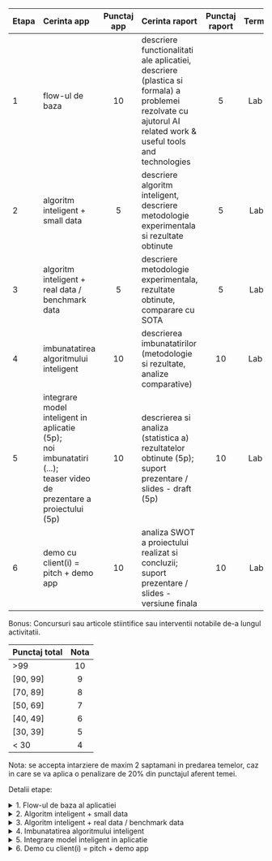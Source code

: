 


| Etapa |  Cerinta app | Punctaj app| Cerinta raport | Punctaj raport | Termen |
| :--- | :--- | :---: | :--- |:---: |:---: |
| 1 | flow-ul de baza   | 10    | descriere functionalitati  ale aplicatiei,  <br/>  descriere (plastica si formala) a problemei rezolvate cu ajutorul AI  <br/>  related work & useful tools and technologies | 5 | Lab 2 |
| 2 | algoritm inteligent + small data | 5 | descriere algoritm inteligent, descriere metodologie experimentala si rezultate obtinute	| 5 | Lab3 |	
| 3| algoritm inteligent + real data / benchmark data | 5 | descriere metodologie experimentala, rezultate obtinute, comparare cu SOTA	| 5 | Lab4 |	
| 4 | imbunatatirea algoritmului inteligent   | 10 | descrierea imbunatatirilor (metodologie si rezultate, analize comparative) | 10 | Lab 5 |
| 5 | integrare model inteligent in aplicatie (5p); <br/> noi imbunatatiri (...);<br/> teaser video de prezentare a proiectului (5p) | 10 |  descrierea si analiza (statistica a) rezultatelor obtinute (5p);  <br/> suport prezentare / slides - draft (5p)| 10 | Lab 6 |
| 6 | demo cu client(i) = pitch + demo app | 10 | analiza SWOT a proiectului realizat si concluzii; <br/> suport prezentare / slides - versiune finala | 10 | Lab7 |

Bonus: Concursuri sau articole stiintifice sau interventii notabile de-a lungul activitatii.


| Punctaj total | Nota |
| :--- | :---: | 
| >99 | 10 |
| [90, 99] |  9 |
| [70, 89] | 8 |
| [50, 69] | 7 |
| [40, 49] | 6 |
| [30, 39] | 5 |
| < 30 | 4 |

Nota: se accepta intarziere de maxim 2 saptamani in predarea temelor, caz in care se va aplica o penalizare de 20% din punctajul aferent temei.

Detalii etape:
<details>
    <summary> 1. Flow-ul de baza al aplicatiei </summary>

- Functionalitati de baza ale aplicatiei - o app simpla care va integra AI-ul; pentru moment "predictia facuta de AI" e hard-codata manual (la final se va inlocui cu cel mai bun model obtinut)
- Descrierea problemei rezolvate cu ajutorul AI (plastica si formala) - ce anume se rezolva, de ce e important, cine sunt utilizatorii, care sunt datele de intrare si iesire (ce tip de date se utilizeaza), cum se masoara performanta rezolvarii prolemei cu AI-ul
- Related work & useful tools and technologies - se vor descrie pe scurt cel putin 2 * n (n e nr de membrii ai echipei) lucrari relevante (articole, bloguri, proiecte open-source) care au legatura cu problema rezolvata: se vor urmari detalii precum: 
    - ce date s-au folosit, 
    - ce algoritmi de AI s-au folosit
    - ce performante s-au obtinut 
    - ce librarii/tehnologii s-au folosit si daca ofera Git-ul aferent abordarii propuse
</details>

<details>
    <summary> 2. Algoritm inteligent + small data </summary>

- se va cauta un set de date mic care sa fie relevant pentru problema propusa - de preferat un set de date real dar mic (ex: 100-200 de exemple); se va descrie sursa datelor si modul in care au fost colectate; daca se foloseste un set de date real, se vor respecta toate regulile etice si legale privind utilizarea datelor (ex: GDPR, drepturi de autor, etc.)
- se va alege un algoritm de AI (machine learning/deep learning) care sa rezolve problema propusa; se va implementa si antrena un model folosind un set mic de date (small data) - de exemplu, un set de date sintetic, sau un set de date real dar mic (ex: 100-200 de exemple); se poate porni antrenarea de la 0 sau se poate folosi transfer learning (pornind de la un model pre-antrenat pe un set de date similar cu cel folosit in proiect)
- descriere si scurta EDA a datelor
- Descriere algoritm inteligent - se va descrie pe scurt algoritmul ales, motivatia alegerii lui, librariile folosite, etc.
- Descriere metodologie experimentala si rezultate obtinute - se vor descrie detalii precum: 
    - cum s-a impartit setul mic de date (train/val/test), 
    - ce metrici s-au folosit pentru evaluare, 
    - ce hiperparametri s-au folosit, 
    - ce rezultate s-au obtinut (metrici + cateva exemple corect/gresit prezise)
</details>

<details>
    <summary> 3. Algoritm inteligent + real data / benchmark data </summary>

- se va re-folosi setul de date de la pasul2 (dar tot setul) sau se va cauta un set mare de date
- se va relua etapa 2, dar se va folosi un set de date real (de preferat benchmark) pentru antrenarea si testarea modelului; se poate porni antrenarea de la 0 sau se poate folosi transfer learning (pornind de la un model pre-antrenat pe un set de date similar cu cel folosit in proiect)
- descriere si scurta EDA a datelor
- Descriere si documentare metodologie experimentala si rezultate obtinute - se vor descrie detalii precum: 
    - cum s-a impartit setul real de date (train/val/test), 
    - ce metrici s-au folosit pentru evaluare, 
    - ce hiperparametri s-au folosit, 
    - ce rezultate s-au obtinut (metrici + cateva exemple corect/gresit prezise)
- Comparare cu SOTA - se vor compara rezultatele obtinute cu cele din lucrarile relevante descrise la pasul 1
</details>

<details>
    <summary>4. Imbunatatirea algoritmului inteligent </summary>

- se vor face imbunatatiri ale algoritmului inteligent, dpdv a calitatii procesului de rezolvare a problemei (optimizarea AI-ului) si/sau dpdv a complexitatii (complexitatea temporala/spatiala, portabilitatea, etc.); se pot incerca diferite abordari, precum: 
    - schimbarea arhitecturii modelului (ex: mai multe/mai putine straturi, alte tipuri de straturi, etc.)
    - schimbarea hiperparametrilor (ex: rata de invatare, dimensiunea batch-ului, etc.)
    - augmentarea datelor (ex: rotiri, translatii, etc. pentru imagini, SMOTE pentru date tabelare, etc.)
    - folosirea unor tehnici de regularizare (ex: dropout, weight decay, etc.)
    - folosirea unor tehnici de optimizare (ex: Adam, RMSprop, etc.)
    - folosirea unor tehnici de reducere a dimensionalitatii (ex: PCA, t-SNE, etc.)
    - folosirea unor tehnici de ensembling (ex: bagging, boosting, stacking, etc.)
- se vor analiza modelele obtinute pe baza a cel putin 3 criterii:
    - performanta (accuracy, IoU, eroare, loss, etc)
    - dimensiune / viteza 
    - transparenta / capacitate de explicare (explainability - folosind modele precum LIME, SHAP, GradCAM, ProtoNets, etc) 
si se va alege cel mai bun model pentru a fi integrat in aplicatie la pasul 5 
- Descrierea imbunatatirilor (metodologie si rezultate, analize comparative) - se vor descrie detalii precum:
    - ce imbunatatiri s-au facut,
    - cum s-a impartit setul real de date (train/val/test), 
    - ce metrici s-au folosit pentru evaluare, 
    - ce hiperparametri s-au folosit, 
    - ce rezultate s-au obtinut (metrici + cateva exemple corect/gresit prezise)
    - comparatie cu rezultatele obtinute la pasul 3
</details>

<details>
    <summary>5. Integrare model inteligent in aplicatie </summary>

- se va integra si testa cel mai bun model obtinut la pasul 4 in aplicatia dezvoltata la pasul 1 / aplicatia dezvoltata de colegii de la PPI 
- se va realiza un video scurt (1-2 minute) care sa prezinte pe scurt problema rezolvata, solutia propusa, si rezultatele obtinute; se va pune accent pe partea vizuala, astfel incat sa fie atractiv pentru potentiali utilizatori sau clienti
- se vor documenta si analiza noile rezultate obtinute (imbunatatiri)
- se va pregati suportul pentru prezentarea finala (draft); se vor include slide-uri care sa prezinte pe scurt: 
    - problema abordata si provocarile ei, 
    - solutia propusa,
    - rezultatele obtinute - se va pune accent pe partea vizuala, astfel incat sa fie atractiv pentru potentiali utilizatori sau clienti    
</details>

<details>
    <summary>6. Demo cu client(i) = pitch + demo app</summary>

- se va realiza o prezentare (pitch) de 5-10 minute in care se va prezenta pe scurt: 
    - problema abordata si provocarile ei, 
    - solutia propusa,
    - rezultatele obtinute - se va pune accent pe partea vizuala, astfel incat sa fie atractiv pentru potentiali utilizatori sau clienti    
- se va face un demo al aplicatiei dezvoltate, in care se va arata cum functioneaza aplicatia si cum se foloseste modelul inteligent integrat in ea
</details>